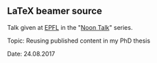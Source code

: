 ## LaTeX beamer source

Talk given at [EPFL](https://www.epfl.ch) in the "[Noon Talk](https://library.epfl.ch/noon-talks/en)" series.

Topic: Reusing published content in my PhD thesis

Date: 24.08.2017

